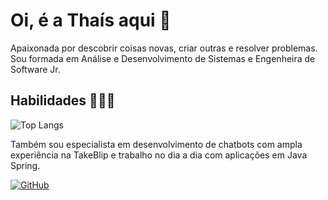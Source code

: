 
# Oi, é a Thaís aqui 🌟
Apaixonada por descobrir coisas novas, criar outras e resolver problemas. <br>
Sou formada em Análise e Desenvolvimento de Sistemas e Engenheira de Software Jr.
##  Habilidades 👩🏻‍💻
![Top Langs](https://github-readme-stats-git-masterrstaa-rickstaa.vercel.app/api/top-langs/?username=ths-alcantara&layout=compact&bg_color=000&border_color=30A3DC&title_color=E94D5F&text_color=FFF)

Também sou especialista em desenvolvimento de chatbots com ampla experiência na TakeBlip e trabalho no dia a dia com aplicações em Java Spring.


[![GitHub](https://img.shields.io/badge/GitHub-100000?style=for-the-badge&logo=github&logoColor=white)](https://github.com/ths-alcantara)




